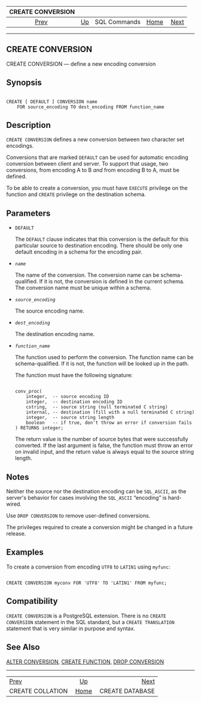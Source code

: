 <!--?xml version="1.0" encoding="UTF-8" standalone="no"?-->

|                   CREATE CONVERSION                  |                                        |              |                                                       |                                                    |
| :--------------------------------------------------: | :------------------------------------- | :----------: | ----------------------------------------------------: | -------------------------------------------------: |
| [Prev](sql-createcollation.html "CREATE COLLATION")  | [Up](sql-commands.html "SQL Commands") | SQL Commands | [Home](index.html "PostgreSQL 17devel Documentation") |  [Next](sql-createdatabase.html "CREATE DATABASE") |

***

[]()

## CREATE CONVERSION

CREATE CONVERSION — define a new encoding conversion

## Synopsis

```

CREATE [ DEFAULT ] CONVERSION name
    FOR source_encoding TO dest_encoding FROM function_name
```

## Description

`CREATE CONVERSION` defines a new conversion between two character set encodings.

Conversions that are marked `DEFAULT` can be used for automatic encoding conversion between client and server. To support that usage, two conversions, from encoding A to B *and* from encoding B to A, must be defined.

To be able to create a conversion, you must have `EXECUTE` privilege on the function and `CREATE` privilege on the destination schema.

## Parameters

*   `DEFAULT`

    The `DEFAULT` clause indicates that this conversion is the default for this particular source to destination encoding. There should be only one default encoding in a schema for the encoding pair.

*   *`name`*

    The name of the conversion. The conversion name can be schema-qualified. If it is not, the conversion is defined in the current schema. The conversion name must be unique within a schema.

*   *`source_encoding`*

    The source encoding name.

*   *`dest_encoding`*

    The destination encoding name.

*   *`function_name`*

    The function used to perform the conversion. The function name can be schema-qualified. If it is not, the function will be looked up in the path.

    The function must have the following signature:

    ```

    conv_proc(
        integer,  -- source encoding ID
        integer,  -- destination encoding ID
        cstring,  -- source string (null terminated C string)
        internal, -- destination (fill with a null terminated C string)
        integer,  -- source string length
        boolean   -- if true, don't throw an error if conversion fails
    ) RETURNS integer;
    ```

    The return value is the number of source bytes that were successfully converted. If the last argument is false, the function must throw an error on invalid input, and the return value is always equal to the source string length.

## Notes

Neither the source nor the destination encoding can be `SQL_ASCII`, as the server's behavior for cases involving the `SQL_ASCII` “encoding” is hard-wired.

Use `DROP CONVERSION` to remove user-defined conversions.

The privileges required to create a conversion might be changed in a future release.

## Examples

To create a conversion from encoding `UTF8` to `LATIN1` using `myfunc`:

```

CREATE CONVERSION myconv FOR 'UTF8' TO 'LATIN1' FROM myfunc;
```

## Compatibility

`CREATE CONVERSION` is a PostgreSQL extension. There is no `CREATE CONVERSION` statement in the SQL standard, but a `CREATE TRANSLATION` statement that is very similar in purpose and syntax.

## See Also

[ALTER CONVERSION](sql-alterconversion.html "ALTER CONVERSION"), [CREATE FUNCTION](sql-createfunction.html "CREATE FUNCTION"), [DROP CONVERSION](sql-dropconversion.html "DROP CONVERSION")

***

|                                                      |                                                       |                                                    |
| :--------------------------------------------------- | :---------------------------------------------------: | -------------------------------------------------: |
| [Prev](sql-createcollation.html "CREATE COLLATION")  |         [Up](sql-commands.html "SQL Commands")        |  [Next](sql-createdatabase.html "CREATE DATABASE") |
| CREATE COLLATION                                     | [Home](index.html "PostgreSQL 17devel Documentation") |                                    CREATE DATABASE |
